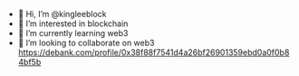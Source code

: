 - 👋 Hi, I’m @kingleeblock
- 👀 I’m interested in blockchain
- 🌱 I’m currently learning web3 
- 💞️ I’m looking to collaborate on web3
  https://debank.com/profile/0x38f88f7541d4a26bf26901359ebd0a0f0b84bf5b

